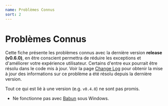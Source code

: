 ```yaml
---
name: Problèmes Connus
sort: 2
---
```


# Problèmes Connus

Cette fiche présente les problèmes connus avec la dernière version **release (v0.6.0)**, en être conscient permettra de réduire les exceptions et d'améliorer votre expérience utilisateur. Certains d'entre eux pourrait être résolu dans le code mis à jour. Voir la page [Change Log](change_log.md) pour obtenir la mise à jour des informations sur ce problème a été résolu depuis la dernière version.

Tout ce qui est lié à une version (e.g. `v0.4.0`) ne sont pas promis.

- Ne fonctionne pas avec [Babun](http://babun.github.io/) sous Windows.
